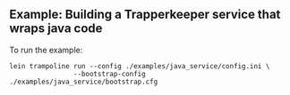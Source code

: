 Example: Building a Trapperkeeper service that wraps java code
--------------------------------------------------------------
To run the example:

    lein trampoline run --config ./examples/java_service/config.ini \
                    --bootstrap-config ./examples/java_service/bootstrap.cfg
